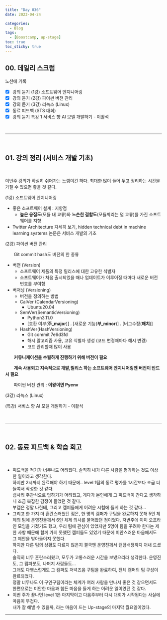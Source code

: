 ```yaml
---
title: "Day 036"
date: 2023-04-24

categories:
  - Blog
tags:
  - [Boostcamp, up-stage]
toc: true
toc_sticky: true
---
```


## 00. 데일리 스크럼  
노션에 기록  

- [x]  강의 듣기 (1강) 소프트웨어 엔지니어링
- [x]  강의 듣기 (2강) 파이썬 버전 관리
- [x]  강의 듣기 (3강) 리눅스 (Linux)
- [x]  동료 피드백 (STS 대회)
- [x]  강의 듣기  특강 1 서비스 향 AI 모델 개발하기 - 이활석

&emsp; 

---

&emsp; 

## 01. 강의 정리 (서비스 개발 기초)  
&emsp;

이번주 강의가 확실히 쉬어가는 느낌이긴 하다. 최대한 많이 들어 두고 정리하는 시간을 가질 수 있으면 좋을 것 같다.  

(1강) 소프트웨어 엔지니어링    

- 좋은 소프트웨어 설계 : 지향점  
  - **높은 응집도**(모듈 내 교류)와 **느슨한 결합도**(모듈끼리는 덜 교류)를 가진 소프트웨어를 지향  
- Twitter Architecture 자세히 보기, hidden technical debt in machine learning systems 논문은 서비스 개발의 기초  

(2강) 파이썬 버전 관리  

&emsp;&emsp;Git commit hash도 버전의 한 종류  

- 버전 (Version)  
    - 소프트웨어 제품의 특정 릴리스에 대한 고유한 식별자  
    - 소프트웨어가 처음 출시되었을 때나 업데이트가 이루어질 때마다 새로운 버전 번호를 부여함  
- 버저닝 (Versioning)  
    - 버전을 정의하는 방법  
    - CalVer (CalendarVersioning)
        - Ubuntu20.04
    - SemVer(SemanticVersioning)
        - Python3.11.0
        - [호환 여부(**주_major**)] . [새로운 기능(**부_minor**)] . [버그수정(**패치**)]
    - HashVer(HashVersioning)
        - Git commit 7e6d3fd
        - 해시 알고리즘 사용, 고유 식별자 생성 (코드 변경때마다 해시 변경)
        - 코드 관리할때 많이 사용

&emsp;&emsp;**커뮤니케이션을 수월하게 진행하기 위해 버전이 필요**

&emsp;&emsp;**계속 사용되고 지속적으로 개발,릴리스 하는 소프트웨어 엔지니어링엔 버전이 반드시 필요**  

&emsp;&emsp;파이썬 버전 관리 : **이왕이면 Pyenv**  

(3강) 리눅스 (Linux)  

(특강) 서비스 향 AI 모델 개발하기 - 이활석  

&emsp; 

---

&emsp;  


## 02. 동료 피드백 & 학습 회고  
&emsp;   


- 피드백을 적기가 너무나도 어려웠다. 솔직히 내가 다른 사람을 평가하는 것도 이상한 일이라고 생각한다.  
하지만 2시까지 완료해야 하기 때문에.. level 1팀의 동료 평가를 1시간보다 조금 더 들여서 작성한 것 같다.  
쉽사리 주관식으로 답하기가 어려웠고, 게다가 본인에게 그 피드백이 간다고 생각하니 조금 복잡한 감정이 들었던 것 같다.  
부캠은 정말 나한테, 그리고 캠퍼들에게 어려운 시험에 들게 하는 것 같다...  
- 그리고 한 가지 더 혼란스러웠던 점은, 한 명의 캠퍼가 구팀을 완료하지 못해 5인 체제의 팀에 운영진들께서 6인 체제 의사를 물어왔던 점이었다. 저번주에 이미 오프라인 모임을 가졌기도 했고, 우리 팀에 관심이 있었지만 5명이 팀을 꾸려야 한다는 제한 사항 때문에 함께 가지 못했던 캠퍼들도 있었기 때문에 미안스러운 마음에서도 그 제안을 받아들이지 못했다.  
하지만 다른 팀의 상황도 다르지 않은지 결국엔 운영진께서 랜덤배정까지 꺼내 드셨다.  
솔직히 너무 혼란스러웠고, 모두가 고통스러운 시간을 보냈으리라 생각한다. 운영진도, 그 캠퍼분도, 나머지 사람들도...  
그래도 다행스럽게도 그 캠퍼도 저녁즈음 구팀을 완료하여, 전체 캠퍼의 팀 구성이 완료되었다.  
정말 너무나도 이 구인구팀이라는 체계가 여러 사람을 만나서 좋은 것 같으면서도 한편으로는 미안한 마음과 힘든 마음을 들게 하는 어려운 일이였던 것 같다.  
- 이번 주가 끝나면 level 1은 마지막이고 다음주부터 다시 대회가 시작된다는 사실에 마음이 무겁다.  
내가 잘 해낼 수 있을까, 라는 마음이 드는 Up-stage의 마지막 월요일이었다.  


  
---  

